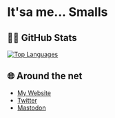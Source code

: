 # It'sa me... Smalls

## 👨‍💻 GitHub Stats

[![Top Languages](https://github-readme-stats.vercel.app/api/top-langs/?username=Smalls1652&hide=AutoIt)](https://github.com/anuraghazra/github-readme-stats)

## 🌐 Around the net

- [My Website](https://smalls.online)
- [Twitter](https://twitter.com/thetimmysmalls)
- [Mastodon](https://ocw.social/@smalls)
